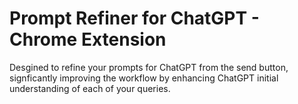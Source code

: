 # Prompt Refiner for ChatGPT - Chrome Extension

Desgined to refine your prompts for ChatGPT from the send button, signficantly improving the workflow by enhancing ChatGPT initial understanding of each of your queries. 

